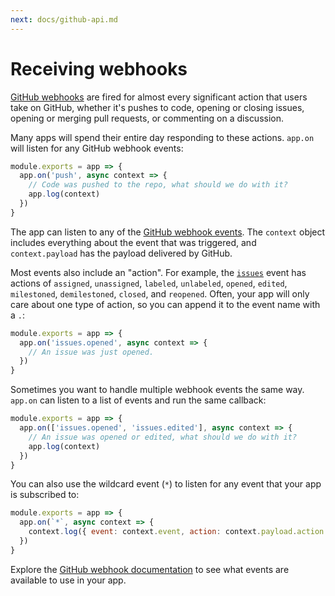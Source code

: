 ```yaml
---
next: docs/github-api.md
---
```


# Receiving webhooks

[GitHub webhooks](https://developer.github.com/webhooks/) are fired for almost every significant action that users take on GitHub, whether it's pushes to code, opening or closing issues, opening or merging pull requests, or commenting on a discussion.

Many apps will spend their entire day responding to these actions. `app.on` will listen for any GitHub webhook events:

```js
module.exports = app => {
  app.on('push', async context => {
    // Code was pushed to the repo, what should we do with it?
    app.log(context)
  })
}
```

The app can listen to any of the [GitHub webhook events](https://developer.github.com/webhooks/#events). The `context` object includes everything about the event that was triggered, and `context.payload` has the payload delivered by GitHub.

Most events also include an "action". For example, the [`issues`](https://developer.github.com/v3/activity/events/types/#issuesevent) event has actions of `assigned`, `unassigned`, `labeled`, `unlabeled`, `opened`, `edited`, `milestoned`, `demilestoned`, `closed`, and `reopened`. Often, your app will only care about one type of action, so you can append it to the event name with a `.`:

```js
module.exports = app => {
  app.on('issues.opened', async context => {
    // An issue was just opened.
  })
}
```

Sometimes you want to handle multiple webhook events the same way. `app.on` can listen to a list of events and run the same callback:

```js
module.exports = app => {
  app.on(['issues.opened', 'issues.edited'], async context => {
    // An issue was opened or edited, what should we do with it?
    app.log(context)
  })
}
```

You can also use the wildcard event (`*`) to listen for any event that your app is subscribed to:

```js
module.exports = app => {
  app.on(`*`, async context => {
    context.log({ event: context.event, action: context.payload.action })
  })
}
```

Explore the [GitHub webhook documentation](https://developer.github.com/webhooks/#events) to see what events are available to use in your app.
